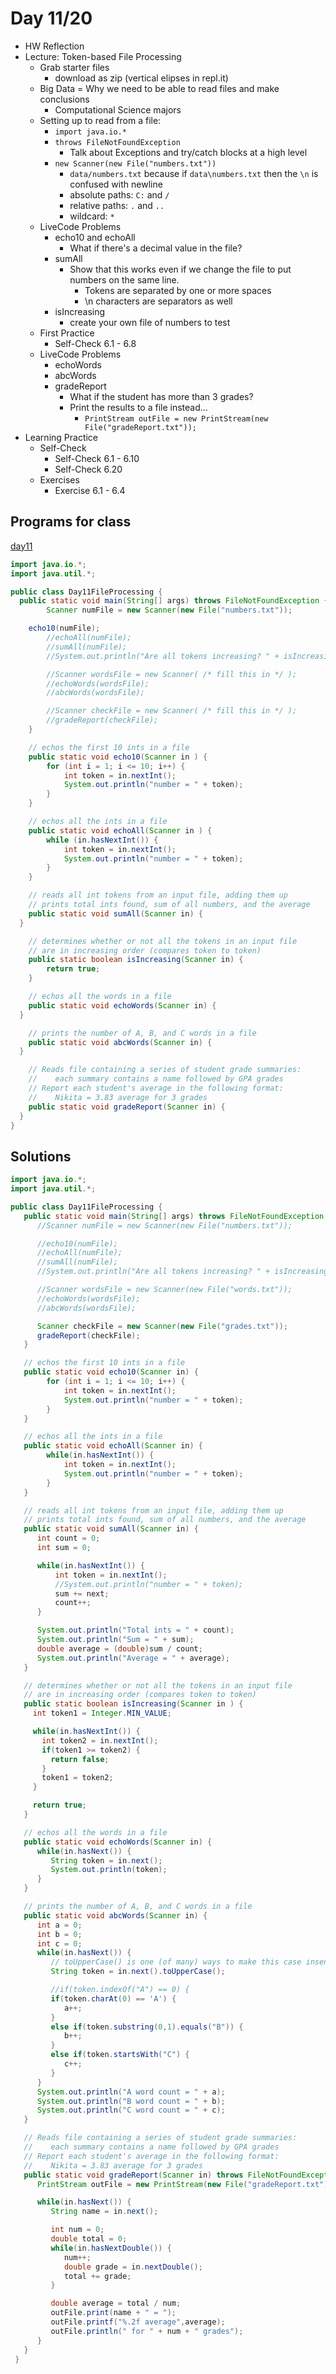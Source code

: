 # Day 11/20

+ HW Reflection
+ Lecture: Token-based File Processing
  - Grab starter files
    - download as zip (vertical elipses in repl.it)
  - Big Data = Why we need to be able to read files and make conclusions
    - Computational Science majors
  - Setting up to read from a file:
    - `import java.io.*`
    - `throws FileNotFoundException`
      - Talk about Exceptions and try/catch blocks at a high level
    - `new Scanner(new File("numbers.txt"))`
      - `data/numbers.txt` because if `data\numbers.txt` then the `\n` is confused with newline
      - absolute paths: `C:` and `/`
      - relative paths: `.` and `..`
      - wildcard: `*`
  - LiveCode Problems
    - echo10 and echoAll
      - What if there's a decimal value in the file?
    - sumAll
      - Show that this works even if we change the file to put numbers on the same line.
        - Tokens are separated by one or more spaces
        - \n characters are separators as well
    - isIncreasing
      - create your own file of numbers to test
  - First Practice
    - Self-Check 6.1 - 6.8
  - LiveCode Problems
    - echoWords
    - abcWords
    - gradeReport
      - What if the student has more than 3 grades?
      - Print the results to a file instead...
        - `PrintStream outFile = new PrintStream(new File("gradeReport.txt"));`
+ Learning Practice
  - Self-Check
    - Self-Check 6.1 - 6.10
    - Self-Check 6.20
  - Exercises
    - Exercise 6.1 - 6.4

## Programs for class
[day11](livecode/day11/)

```java
import java.io.*;
import java.util.*;

public class Day11FileProcessing {
  public static void main(String[] args) throws FileNotFoundException {
		Scanner numFile = new Scanner(new File("numbers.txt"));

    echo10(numFile);
		//echoAll(numFile);
		//sumAll(numFile);
		//System.out.println("Are all tokens increasing? " + isIncreasing(numFile));

		//Scanner wordsFile = new Scanner( /* fill this in */ );
		//echoWords(wordsFile);
		//abcWords(wordsFile);

		//Scanner checkFile = new Scanner( /* fill this in */ );
		//gradeReport(checkFile);
	}

	// echos the first 10 ints in a file
	public static void echo10(Scanner in ) {
		for (int i = 1; i <= 10; i++) {
			int token = in.nextInt();
			System.out.println("number = " + token);
		}
	}

	// echos all the ints in a file
	public static void echoAll(Scanner in ) {
		while (in.hasNextInt()) {
			int token = in.nextInt();
			System.out.println("number = " + token);
		}
	}

	// reads all int tokens from an input file, adding them up
	// prints total ints found, sum of all numbers, and the average
	public static void sumAll(Scanner in) {
  }

	// determines whether or not all the tokens in an input file
	// are in increasing order (compares token to token)
	public static boolean isIncreasing(Scanner in) {
		return true;
	}

	// echos all the words in a file
	public static void echoWords(Scanner in) {
  }

	// prints the number of A, B, and C words in a file
	public static void abcWords(Scanner in) {
  }

	// Reads file containing a series of student grade summaries:
	//    each summary contains a name followed by GPA grades
	// Report each student's average in the following format:
	//    Nikita = 3.83 average for 3 grades
	public static void gradeReport(Scanner in) {
  }
}
```

## Solutions
```java
import java.io.*;
import java.util.*;

public class Day11FileProcessing {
   public static void main(String[] args) throws FileNotFoundException {
      //Scanner numFile = new Scanner(new File("numbers.txt"));

      //echo10(numFile);
      //echoAll(numFile);
      //sumAll(numFile);
      //System.out.println("Are all tokens increasing? " + isIncreasing(numFile));

      //Scanner wordsFile = new Scanner(new File("words.txt"));
      //echoWords(wordsFile);
      //abcWords(wordsFile);

      Scanner checkFile = new Scanner(new File("grades.txt"));
      gradeReport(checkFile);
   }

   // echos the first 10 ints in a file
   public static void echo10(Scanner in) {
        for (int i = 1; i <= 10; i++) {
            int token = in.nextInt();
            System.out.println("number = " + token);
        }
   }

   // echos all the ints in a file
   public static void echoAll(Scanner in) {
        while(in.hasNextInt()) {
            int token = in.nextInt();
            System.out.println("number = " + token);
        }
   }

   // reads all int tokens from an input file, adding them up
   // prints total ints found, sum of all numbers, and the average
   public static void sumAll(Scanner in) {
      int count = 0;
      int sum = 0;

      while(in.hasNextInt()) {
          int token = in.nextInt();
          //System.out.println("number = " + token);
          sum += next;
          count++;
      }

      System.out.println("Total ints = " + count);
      System.out.println("Sum = " + sum);
      double average = (double)sum / count;
      System.out.println("Average = " + average);
   }

   // determines whether or not all the tokens in an input file
   // are in increasing order (compares token to token)
   public static boolean isIncreasing(Scanner in ) {
     int token1 = Integer.MIN_VALUE;

     while(in.hasNextInt()) {
       int token2 = in.nextInt();
       if(token1 >= token2) {
         return false;
       }
       token1 = token2;
     }

     return true;
   }

   // echos all the words in a file
   public static void echoWords(Scanner in) {
      while(in.hasNext()) {
         String token = in.next();
         System.out.println(token);
      }
   }

   // prints the number of A, B, and C words in a file
   public static void abcWords(Scanner in) {
      int a = 0;
      int b = 0;
      int c = 0;
      while(in.hasNext()) {
         // toUpperCase() is one (of many) ways to make this case insensitive
         String token = in.next().toUpperCase();  

         //if(token.indexOf("A") == 0) {
         if(token.charAt(0) == 'A') {
            a++;
         }
         else if(token.substring(0,1).equals("B")) {
            b++;
         }
         else if(token.startsWith("C") {
            c++;
         }
      }
      System.out.println("A word count = " + a);
      System.out.println("B word count = " + b);
      System.out.println("C word count = " + c);
   }

   // Reads file containing a series of student grade summaries:
   //    each summary contains a name followed by GPA grades
   // Report each student's average in the following format:
   //    Nikita = 3.83 average for 3 grades
   public static void gradeReport(Scanner in) throws FileNotFoundException {
      PrintStream outFile = new PrintStream(new File("gradeReport.txt"));

      while(in.hasNext()) {
         String name = in.next();

         int num = 0;
         double total = 0;
         while(in.hasNextDouble()) {
            num++;
            double grade = in.nextDouble();
            total += grade;
         }

         double average = total / num;
         outFile.print(name + " = ");
         outFile.printf("%.2f average",average);
         outFile.println(" for " + num + " grades");
      }
   }
 }
```
